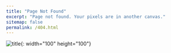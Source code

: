 ```yaml
---
title: "Page Not Found"
excerpt: "Page not found. Your pixels are in another canvas."
sitemap: false
permalink: /404.html
---
```


![title](https://as1.ftcdn.net/v2/jpg/02/99/61/74/1000_F_299617487_fPJ8v9Onthhzwnp4ftILrtSGKs1JCrbh.jpg){: width="100" height="100"}
